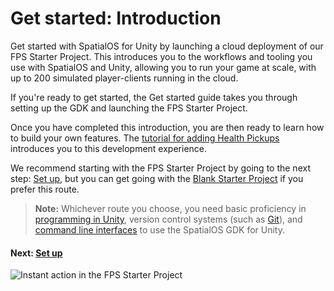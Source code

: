 # Get started: Introduction

Get started with SpatialOS for Unity by launching a cloud deployment of our FPS Starter Project. This introduces you to the workflows and tooling you use with SpatialOS and Unity, allowing you to run your game at scale, with up to 200 simulated player-clients running in the cloud.

If you're ready to get started, the Get started guide takes you through setting up the GDK and launching the FPS Starter Project.

Once you have completed this introduction, you are then ready to learn how to build your own features. The [tutorial for adding Health Pickups]({{urlRoot}}/projects/fps/tutorial) introduces you to this development experience.

We recommend starting with the FPS Starter Project by going to the next step: [Set up]({{urlRoot}}/projects/fps/get-started/set-up.md), but you can get going with the [Blank Starter Project]({{urlRoot}}/projects/blank/overview) if you prefer this route.
<br/>

> **Note:** Whichever route you choose, you need basic proficiency in [programming in Unity](https://unity3d.com/programming-in-unity), version control systems (such as [Git](https://try.github.io/)), and [command line interfaces](https://tutorial.djangogirls.org/en/intro_to_command_line/) to use the SpatialOS GDK for Unity.

#### Next: [Set up]({{urlRoot}}/projects/fps/get-started/set-up.md)

![Instant action in the FPS Starter Project]({{assetRoot}}assets/fps/fps-starter-enemies.png)
